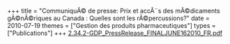 +++
title = "CommuniquÃ© de presse: Prix et accÃ¨s des mÃ©dicaments gÃ©nÃ©riques au Canada : Quelles sont les rÃ©percussions?"
date = 2010-07-19
themes = ["Gestion des produits pharmaceutiques"]
types = ["Publications"]
+++
[2.34.2-GDP_PressRelease_FINALJUNE162010_FR.pdf](/files/2.34.2-GDP_PressRelease_FINALJUNE162010_FR.pdf)
